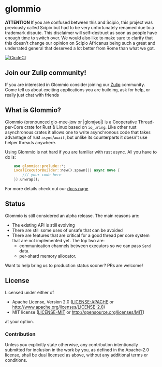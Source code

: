 # glommio 

**ATTENTION** If you are confused between this and Scipio, this
project was previously called Scipio but had to be very unfortunately
renamed due to a trademark dispute. This disclaimer will self-destruct
as soon as people have enough time to switch over. We would also like to
make sure to clarify that this doesn't change our opinion on Scipio
Africanus being such a great and underrated general that deserved a lot
better from Rome than what we got.


[![CircleCI](https://circleci.com/gh/DataDog/glommio.svg?style=svg)](https://circleci.com/gh/DataDog/glommio)

## Join our Zulip community!

If you are interested in Glommio consider joining our [Zulip](https://glommio.zulipchat.com) community.
Come tell us about exciting applications you are building, ask for help,
or really just chat with friends

## What is Glommio?


Glommio (pronounced glo-mee-jow or |glomjəʊ|) is a Cooperative Thread-per-Core crate for
Rust & Linux based on `io_uring`. Like other rust asynchronous crates it allows
one to write asynchronous code that takes advantage of rust `async`/`await`, but
unlike its counterparts it doesn't use helper threads anywhere.

Using Glommio is not hard if you are familiar with rust async. All you have to do is:

```rust
    use glommio::prelude::*;
    LocalExecutorBuilder::new().spawn(|| async move {
        /// your code here
    }).unwrap();
```

For more details check out our [docs
page](https://docs.rs/glommio/0.2.0-alpha/glommio/)

## Status

Glommio is still considered an alpha release. The main reasons are:

* The existing API is still evolving
* There are still some uses of unsafe that can be avoided
* There are features that are critical for a good thread per core system
  that are not implemented yet. The top two are:
  * communication channels between executors so we can pass `Send` data.
  * per-shard memory allocator.

Want to help bring us to production status sooner? PRs are welcome!

## License

Licensed under either of

 * Apache License, Version 2.0 ([LICENSE-APACHE](LICENSE-APACHE) or http://www.apache.org/licenses/LICENSE-2.0)
 * MIT license ([LICENSE-MIT](LICENSE-MIT) or http://opensource.org/licenses/MIT)

at your option.

### Contribution

Unless you explicitly state otherwise, any contribution intentionally submitted
for inclusion in the work by you, as defined in the Apache-2.0 license, shall be
dual licensed as above, without any additional terms or conditions.
